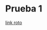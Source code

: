 # Prueba 1
[link roto](https://developer.mozilla.org/es/docs/Learn/JavaScript/Building_blocks/Functions)
